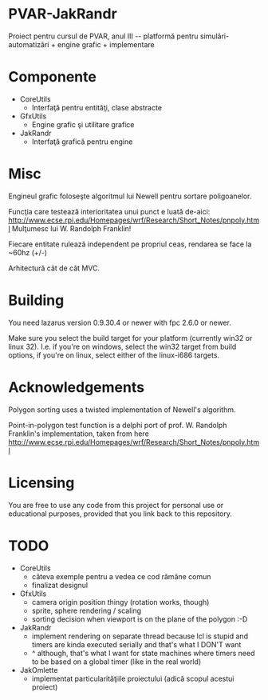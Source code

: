 PVAR-JakRandr
=============

Proiect pentru cursul de PVAR, anul III -- platformă pentru simulări-automatizări + engine grafic + implementare

Componente
==========

* CoreUtils
    - Interfaţă pentru entităţi, clase abstracte
* GfxUtils
    - Engine grafic şi utilitare grafice
* JakRandr
    - Interfaţă grafică pentru engine

Misc
====

Engineul grafic foloseşte algoritmul lui Newell pentru sortare poligoanelor.

Funcţia care testează interioritatea unui punct e luată de-aici:
http://www.ecse.rpi.edu/Homepages/wrf/Research/Short_Notes/pnpoly.html
Mulţumesc lui W. Randolph Franklin!

Fiecare entitate rulează independent pe propriul ceas, rendarea se face la ~60hz (+/-)

Arhitectură cât de cât MVC.

Building
========

You need lazarus version 0.9.30.4 or newer with fpc 2.6.0 or newer.

Make sure you select the build target for your platform (currently win32 or linux 32). I.e. if you're on windows, select the win32 target from build options, if you're on linux, select either of the linux-i686 targets.

Acknowledgements
===============

Polygon sorting uses a twisted implementation of Newell's algorithm.

Point-in-polygon test function is a delphi port of prof. W. Randolph Franklin's implementation, taken from here
http://www.ecse.rpi.edu/Homepages/wrf/Research/Short_Notes/pnpoly.html

Licensing
=========

You are free to use any code from this project for personal use or educational purposes,
provided that you link back to this repository.

TODO
====

* CoreUtils
    - câteva exemple pentru a vedea ce cod rămâne comun
    - finalizat designul
* GfxUtils
    - camera origin position thingy (rotation works, though)
    - sprite, sphere rendering / scaling
    - sorting decision when viewport is on the plane of the polygon :-D
* JakRandr
    - implement rendering on separate thread because lcl is stupid and timers are kinda executed serially and that's what I DON'T want
    - ^ although, that's what I want for state machines where timers need to be based on a global timer (like in the real world)
* JakOmlette
    - implementat particularităţiile proiectului (adică scopul acestui proiect)
